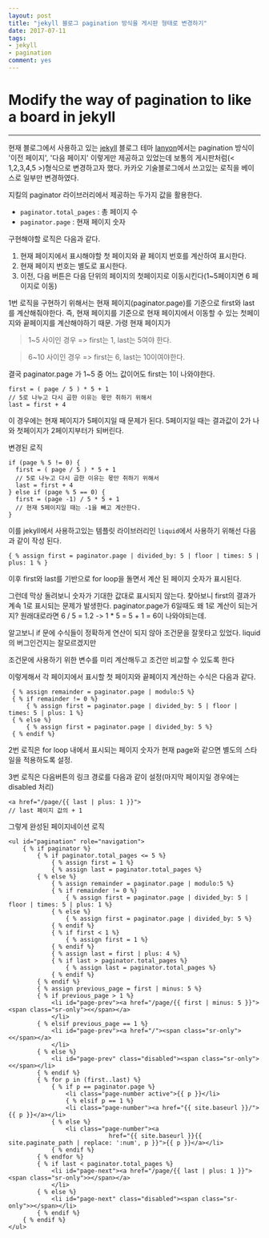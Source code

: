 ```yaml
---
layout: post
title: "jekyll 블로그 pagination 방식을 게시판 형태로 변경하기"
date: 2017-07-11
tags:
- jekyll
- pagination
comment: yes
---
```


# Modify the way of pagination to like a board in jekyll
---

현재 블로그에서 사용하고 있는 [jekyll](http://jekyllrb.com/) 블로그 테마 [lanyon](https://github.com/poole/lanyon)에서는 pagination 방식이 '이전 페이지', '다음 페이지' 이렇게만 제공하고 있었는데 보통의 게시판처럼(< 1,2,3,4,5 >)형식으로 변경하고자 했다. 카카오 기술블로그에서 쓰고있는 로직을 베이스로 일부만 변경하였다.

지킬의 paginator 라이브러리에서 제공하는 두가지 값을 활용한다.

- `paginator.total_pages` : 총 페이지 수
- `paginator.page` : 현재 페이지 숫자

구현해야할 로직은 다음과 같다.

1. 현재 페이지에서 표시해야할 첫 페이지와 끝 페이지 번호를 계산하여 표시한다.
2. 현재 페이지 번호는 별도로 표시한다.
3. 이전, 다음 버튼은 다음 단위의 페이지의 첫페이지로 이동시킨다(1~5페이지면 6 페이지로 이동)

1번 로직을 구현하기 위해서는 현재 페이지(paginator.page)를 기준으로 first와 last를 계산해줘야한다.
즉, 현재 페이지를 기준으로 현재 페이지에서 이동할 수 있는 첫페이지와 끝페이지를 계산해야하기 때문. 가령 현재 페이지가

> 1~5 사이인 경우 => first는 1, last는 5여야 한다.

> 6~10 사이인 경우 => first는 6, last는 10이여야한다.

결국 paginator.page 가 1~5 중 어느 값이어도 first는 1이 나와야한다.

```
first = ( page / 5 ) * 5 + 1
// 5로 나누고 다시 곱한 이유는 몫만 취하기 위해서
last = first + 4
```
이 경우에는 현재 페이지가 5페이지일 때 문제가 된다. 5페이지일 때는 결과값이 2가 나와 첫페이지가 2페이지부터가 되버린다.

변경된 로직

```
if (page % 5 != 0) {
  first = ( page / 5 ) * 5 + 1
  // 5로 나누고 다시 곱한 이유는 몫만 취하기 위해서
  last = first + 4
} else if (page % 5 == 0) {
  first = (page -1) / 5 * 5 + 1
  // 현재 5페이지일 때는 -1을 빼고 계산한다.
}
````

이를 jekyll에서 사용하고있는 템플릿 라이브러리인 `liquid`에서 사용하기 위해선 다음과 같이 작성 된다.

```liquid
{ % assign first = paginator.page | divided_by: 5 | floor | times: 5 | plus: 1 % }
```

이후 first와 last를 기반으로 for loop을 돌면서 계산 된 페이지 숫자가 표시된다.

그런데 막상 돌려보니 숫자가 기대한 값대로 표시되지 않는다. 찾아보니 first의 결과가 계속 1로 표시되는 문제가 발생한다. paginator.page가 6일때도 왜 1로 계산이 되는거지?
원래대로라면 6 / 5 = 1.2 -> 1 * 5 = 5 + 1 = 6이 나와야되는데.

알고보니 if 문에 수식들이 정확하게 연산이 되지 않아 조건문을 잘못타고 있었다.
liquid의 버그인건지는 잘모르겠지만

조건문에 사용하기 위한 변수를 미리 계산해두고 조건만 비교할 수 있도록 한다


이렇게해서 각 페이지에서 표시할 첫 페이지와 끝페이지 계산하는 수식은 다음과 같다.

```liquid
 { % assign remainder = paginator.page | modulo:5 %}
 { % if remainder != 0 %}
     { % assign first = paginator.page | divided_by: 5 | floor | times: 5 | plus: 1 %}
 { % else %}
     { % assign first = paginator.page | divided_by: 5 %}
 { % endif %}
```

2번 로직은 for loop 내에서 표시되는 페이지 숫자가 현재 page와 같으면 별도의 스타일을 적용하도록 설정.

3번 로직은 다음버튼의 링크 경로를 다음과 같이 설정(마지막 페이지일 경우에는 disabled 처리)

```liquid
<a href="/page/{{ last | plus: 1 }}">
// last 페이지 값의 + 1
```


그렇게 완성된 페이지네이션 로직

```liquid
<ul id="pagination" role="navigation">
    { % if paginator %}
        { % if paginator.total_pages <= 5 %}
            { % assign first = 1 %}
            { % assign last = paginator.total_pages %}
        { % else %}
            { % assign remainder = paginator.page | modulo:5 %}
            { % if remainder != 0 %}
                { % assign first = paginator.page | divided_by: 5 | floor | times: 5 | plus: 1 %}
            { % else %}
                { % assign first = paginator.page | divided_by: 5 %}
            { % endif %}
            { % if first < 1 %}
                { % assign first = 1 %}
            { % endif %}
            { % assign last = first | plus: 4 %}
            { % if last > paginator.total_pages %}
                { % assign last = paginator.total_pages %}
            { % endif %}
        { % endif %}
        { % assign previous_page = first | minus: 5 %}
        { % if previous_page > 1 %}
            <li id="page-prev"><a href="/page/{{ first | minus: 5 }}"><span class="sr-only"><</span></a>
            </li>
        { % elsif previous_page == 1 %}
            <li id="page-prev"><a href="/"><span class="sr-only"><</span></a>
            </li>
        { % else %}
            <li id="page-prev" class="disabled"><span class="sr-only"><</span></li>
        { % endif %}
        { % for p in (first..last) %}
            { % if p == paginator.page %}
                <li class="page-number active">{{ p }}</li>
                { % elsif p == 1 %}
                <li class="page-number"><a href="{{ site.baseurl }}/">{{ p }}</a></li>
            { % else %}
                <li class="page-number"><a
                            href="{{ site.baseurl }}{{ site.paginate_path | replace: ':num', p }}">{{ p }}</a></li>
            { % endif %}
        { % endfor %}
        { % if last < paginator.total_pages %}
            <li id="page-next"><a href="/page/{{ last | plus: 1 }}"><span class="sr-only">></span></a>
            </li>
        { % else %}
            <li id="page-next" class="disabled"><span class="sr-only">></span></li>
        { % endif %}
    { % endif %}
</ul>
```
